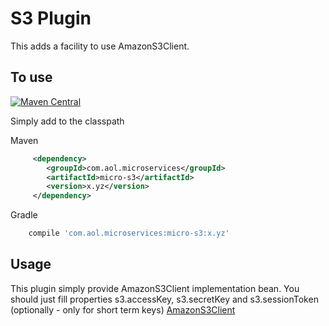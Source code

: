 # S3 Plugin

This adds a facility to use AmazonS3Client.

## To use

[![Maven Central](https://maven-badges.herokuapp.com/maven-central/com.aol.microservices/micro-s3/badge.svg)](https://maven-badges.herokuapp.com/maven-central/com.aol.microservices/micro-s3)

Simply add to the classpath

Maven 
```xml
     <dependency>
        <groupId>com.aol.microservices</groupId>  
        <artifactId>micro-s3</artifactId>
        <version>x.yz</version>
     </dependency>
```   
Gradle
```groovy
    compile 'com.aol.microservices:micro-s3:x.yz'
```
## Usage
This plugin simply provide AmazonS3Client implementation bean. You should just fill properties
s3.accessKey, s3.secretKey and s3.sessionToken (optionally - only for short term keys)
[AmazonS3Client](http://docs.aws.amazon.com/AWSJavaSDK/latest/javadoc/com/amazonaws/services/s3/AmazonS3Client.html)
